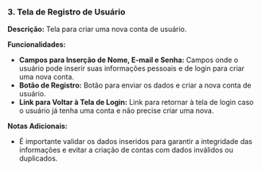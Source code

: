 ### 3. Tela de Registro de Usuário

**Descrição:** Tela para criar uma nova conta de usuário.

**Funcionalidades:**
- **Campos para Inserção de Nome, E-mail e Senha:** Campos onde o usuário pode inserir suas informações pessoais e de login para criar uma nova conta.
- **Botão de Registro:** Botão para enviar os dados e criar a nova conta de usuário.
- **Link para Voltar à Tela de Login:** Link para retornar à tela de login caso o usuário já tenha uma conta e não precise criar uma nova.

**Notas Adicionais:**
- É importante validar os dados inseridos para garantir a integridade das informações e evitar a criação de contas com dados inválidos ou duplicados.
